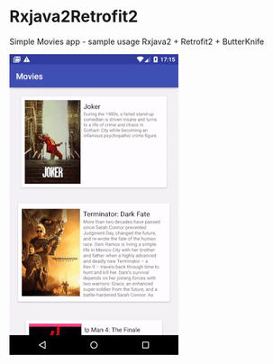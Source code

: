 # Rxjava2Retrofit2
Simple Movies app - sample usage Rxjava2 + Retrofit2 + ButterKnife

![Alt text](https://github.com/droidbaza/Rxjava2Retrofit2/blob/master/app/src/main/res/drawable/movies.gif)
